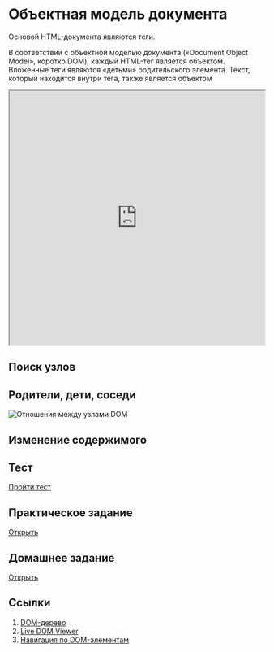 # Объектная модель документа

Основой HTML-документа являются теги.

В соответствии с объектной моделью документа («Document Object Model», коротко DOM), каждый HTML-тег является объектом. Вложенные теги являются «детьми» родительского элемента. Текст, который находится внутри тега, также является объектом

<iframe src="http://software.hixie.ch/utilities/js/live-dom-viewer" width="100%" height="500px"></iframe>

## Поиск узлов

## Родители, дети, соседи

![Отношения между узлами DOM](https://learn.javascript.ru/article/dom-navigation/dom-links.svg)

## Изменение содержимого

## Тест

[Пройти тест]()

## Практическое задание

[Открыть](practice/README.md)

## Домашнее задание

[Открыть](homework/README.md)

## Ссылки

1. [DOM-дерево](https://learn.javascript.ru/dom-nodes)
2. [Live DOM Viewer](http://software.hixie.ch/utilities/js/live-dom-viewe)
2. [Навигация по DOM-элементам](https://learn.javascript.ru/dom-navigation)